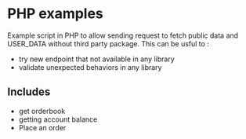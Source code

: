 # PHP examples

Example script in PHP to allow sending request to fetch public data and USER_DATA without third party package. This can be usful to :
- try new endpoint that not available in any library
- validate unexpected behaviors in any library

## Includes
- get orderbook
- getting account balance
- Place an order
